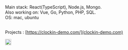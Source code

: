 Main stack: React(TypeScript), Node.js, Mongo.<br/>
Also working on: Vue, Go, Python, PHP, SQL.<br/>
OS: mac, ubuntu<br/><br/>

Projects : [https://clockin-demo.com/](clockin-demo.com)

<a href="https://twitter.com/DavidMaromIl" target="_blank"><img src="https://www.pngkey.com/png/full/2-27646_twitter-logo-png-transparent-background-logo-twitter-png.png" alt="Twitter" width="20px"></a>
